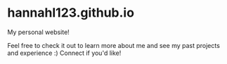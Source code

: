 # hannahl123.github.io

My personal website! 

Feel free to check it out to learn more about me and see my past projects and experience :) Connect if you'd like! 
